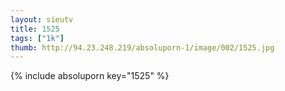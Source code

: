 ```yaml
--- 
layout: sieutv
title: 1525
tags: ["1k"]
thumb: http://94.23.248.219/absoluporn-1/image/002/1525.jpg
---
```

{% include absoluporn key="1525" %} 
